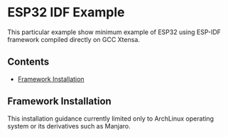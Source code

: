 # ESP32 IDF Example

This particular example show minimum example of ESP32 using ESP-IDF framework compiled directly on GCC Xtensa.

## Contents
- [Framework Installation](#framework-installation)

## Framework Installation

This installation guidance currently limited only to ArchLinux operating system or its derivatives such as Manjaro.

